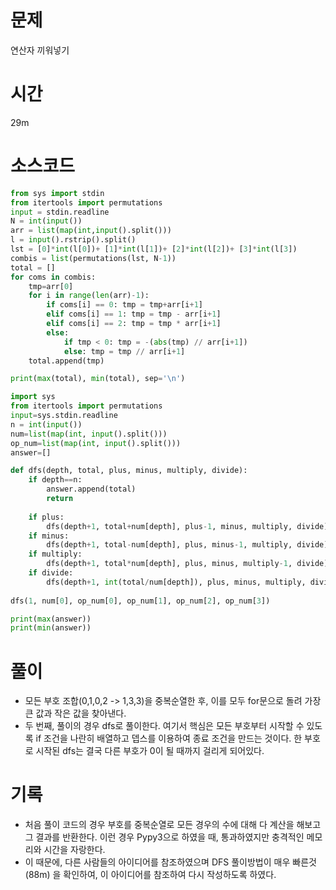 # 문제 
연산자 끼워넣기
# 시간 
29m

# 소스코드

```python
from sys import stdin
from itertools import permutations 
input = stdin.readline
N = int(input())
arr = list(map(int,input().split()))
l = input().rstrip().split()
lst = [0]*int(l[0])+ [1]*int(l[1])+ [2]*int(l[2])+ [3]*int(l[3])
combis = list(permutations(lst, N-1))
total = []
for coms in combis:
    tmp=arr[0]
    for i in range(len(arr)-1):
        if coms[i] == 0: tmp = tmp+arr[i+1]
        elif coms[i] == 1: tmp = tmp - arr[i+1]
        elif coms[i] == 2: tmp = tmp * arr[i+1]
        else:
            if tmp < 0: tmp = -(abs(tmp) // arr[i+1])
            else: tmp = tmp // arr[i+1]  
    total.append(tmp)

print(max(total), min(total), sep='\n')


```

```python
import sys
from itertools import permutations
input=sys.stdin.readline
n = int(input())
num=list(map(int, input().split()))
op_num=list(map(int, input().split()))
answer=[]

def dfs(depth, total, plus, minus, multiply, divide):
    if depth==n:
        answer.append(total)
        return
    
    if plus:
        dfs(depth+1, total+num[depth], plus-1, minus, multiply, divide)
    if minus:
        dfs(depth+1, total-num[depth], plus, minus-1, multiply, divide)
    if multiply:
        dfs(depth+1, total*num[depth], plus, minus, multiply-1, divide)
    if divide:
        dfs(depth+1, int(total/num[depth]), plus, minus, multiply, divide-1)
        
dfs(1, num[0], op_num[0], op_num[1], op_num[2], op_num[3])

print(max(answer))
print(min(answer))
```

# 풀이
- 모든 부호 조합(0,1,0,2 -> 1,3,3)을 중복순열한 후, 이를 모두 for문으로 돌려 가장 큰 값과 작은 값을 찾아낸다. 
- 두 번째, 풀이의 경우 dfs로 풀이한다. 여기서 핵심은 모든 부호부터 시작할 수 있도록 if 조건을 나란히 배열하고 뎁스를 이용하여 종료 조건을 만드는 것이다. 한 부호로 시작된 dfs는 결국 다른 부호가 0이 될 때까지 걸리게 되어있다. 

# 기록
- 처음 풀이 코드의 경우 부호를 중복순열로 모든 경우의 수에 대해 다 계산을 해보고 그 결과를 반환한다. 이런 경우 Pypy3으로 하였을 때, 통과하였지만 충격적인 메모리와 시간을 자랑한다. 
- 이 때문에, 다른 사람들의 아이디어를 참조하였으며 DFS 풀이방법이 매우 빠른것(88m) 을 확인하여, 이 아이디어를 참조하여 다시 작성하도록 하였다. 
